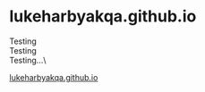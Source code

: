 # lukeharbyakqa.github.io

Testing\
Testing\
Testing...\

[lukeharbyakqa.github.io](lukeharbyakqa.github.io)